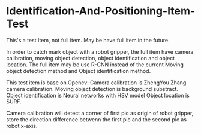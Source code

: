 # Identification-And-Positioning-Item-Test
This's a test Item, not full item. May be have full item in the future.

In order to catch mark object with a robot gripper, the full item have camera calibration, moving object detection, object identification and object location.
The full item may be use R-CNN instead of the current Moving object detection method and Object identification method.

This test item is base on Opencv:
Camera calibration is ZhengYou Zhang camera calibration.
Moving object detection is background substract.
Object identification is Neural networks with HSV model
Object location is SURF.

Camera calibration will detect a corner of first pic as origin of robot gripper, store the direction difference betwenn the first pic and the second pic as robot x-axis.



 
 
  
  
  
  
  
  
  
  
  
  
  
  
 
 
 

 
